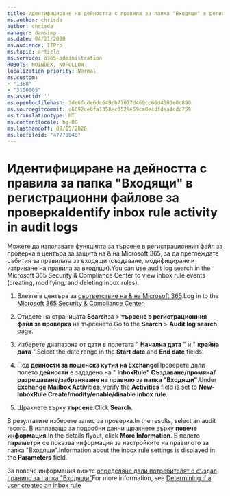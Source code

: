 ```yaml
---
title: Идентифициране на дейността с правила за папка "Входящи" в регистрационни файлове за проверка
ms.author: chrisda
author: chrisda
manager: dansimp
ms.date: 04/21/2020
ms.audience: ITPro
ms.topic: article
ms.service: o365-administration
ROBOTS: NOINDEX, NOFOLLOW
localization_priority: Normal
ms.custom:
- "1368"
- "3100005"
ms.assetid: ''
ms.openlocfilehash: 3de6fcde6dc649cb77077d469cc66d4003e0c890
ms.sourcegitcommit: c6692ce0fa1358ec3529e59ca0ecdfdea4cdc759
ms.translationtype: MT
ms.contentlocale: bg-BG
ms.lasthandoff: 09/15/2020
ms.locfileid: "47779040"
---
```

# <a name="identify-inbox-rule-activity-in-audit-logs"></a><span data-ttu-id="003e1-102">Идентифициране на дейността с правила за папка "Входящи" в регистрационни файлове за проверка</span><span class="sxs-lookup"><span data-stu-id="003e1-102">Identify inbox rule activity in audit logs</span></span>

<span data-ttu-id="003e1-103">Можете да използвате функцията за търсене в регистрационния файл за проверка в центъра за защита на & на Microsoft 365, за да преглеждате събития за правилата за входящи (създаване, модифициране и изтриване на правила за входящи).</span><span class="sxs-lookup"><span data-stu-id="003e1-103">You can use audit log search in the Microsoft 365 Security & Compliance Center to view inbox rule events (creating, modifying, and deleting inbox rules).</span></span>

1. <span data-ttu-id="003e1-104">Влезте в центъра за [съответствие на & на Microsoft 365](https://protection.office.com/).</span><span class="sxs-lookup"><span data-stu-id="003e1-104">Log in to the [Microsoft 365 Security & Compliance Center](https://protection.office.com/).</span></span>

2. <span data-ttu-id="003e1-105">Отидете на страницата **Search**за  >  **търсене в регистрационния файл за проверка** на търсенето.</span><span class="sxs-lookup"><span data-stu-id="003e1-105">Go to the **Search** > **Audit log search** page.</span></span>

3. <span data-ttu-id="003e1-106">Изберете диапазона от дати в полетата " **Начална дата** " и " **крайна дата** ".</span><span class="sxs-lookup"><span data-stu-id="003e1-106">Select the date range in the **Start date** and **End date** fields.</span></span>

4. <span data-ttu-id="003e1-107">Под **дейности за пощенска кутия на Exchange**Проверете дали полето **дейности** е зададено на " **InboxRule" Създаване/промяна/разрешаване/забраняване на правило за папка "Входящи"**.</span><span class="sxs-lookup"><span data-stu-id="003e1-107">Under **Exchange Mailbox Activities**, verify the **Activities** field is set to **New-InboxRule Create/modify/enable/disable inbox rule**.</span></span>

5. <span data-ttu-id="003e1-108">Щракнете върху **търсене**.</span><span class="sxs-lookup"><span data-stu-id="003e1-108">Click **Search**.</span></span>

<span data-ttu-id="003e1-109">В резултатите изберете запис за проверка.</span><span class="sxs-lookup"><span data-stu-id="003e1-109">In the results, select an audit record.</span></span> <span data-ttu-id="003e1-110">В изплаващо за подробни данни щракнете върху **повече информация**.</span><span class="sxs-lookup"><span data-stu-id="003e1-110">In the details flyout, click **More Information**.</span></span> <span data-ttu-id="003e1-111">В полето **параметри** се показва информация за настройките на правилото за папка "Входящи".</span><span class="sxs-lookup"><span data-stu-id="003e1-111">Information about the inbox rule settings is displayed in the **Parameters** field.</span></span>

<span data-ttu-id="003e1-112">За повече информация вижте [определяне дали потребителят е създал правило за папка "Входящи"](https://docs.microsoft.com//office365/securitycompliance/auditing-troubleshooting-scenarios#determining-if-a-user-created-an-inbox-rule)</span><span class="sxs-lookup"><span data-stu-id="003e1-112">For more information, see [Determining if a user created an inbox rule](https://docs.microsoft.com//office365/securitycompliance/auditing-troubleshooting-scenarios#determining-if-a-user-created-an-inbox-rule)</span></span>
